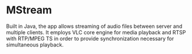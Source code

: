 # MStream
Built in Java, the app allows streaming of audio files between server and multiple clients. It employs VLC core engine for media playback and RTSP with RTP/MPEG TS in order to provide synchronization necessary for simultaneous playback.
